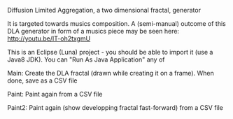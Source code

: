 Diffusion Limited Aggregation, a two dimensional fractal, generator

It is targeted towards musics composition. A (semi-manual) outcome of this DLA generator in form of a musics piece may be seen here:
http://youtu.be/IT-oh2txgmU

This is an Eclipse (Luna) project - you should be able to import it (use a Java8 JDK). You can "Run As Java Application" any of
    
Main: Create the DLA fractal (drawn while creating it on a frame). When done, save as a CSV file

Paint: Paint again from a CSV file

Paint2: Paint again (show developping fractal fast-forward) from a CSV file
